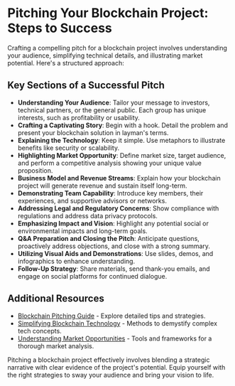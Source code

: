 # Pitching Your Blockchain Project: Steps to Success

Crafting a compelling pitch for a blockchain project involves understanding your audience, simplifying technical details, and illustrating market potential. Here's a structured approach:

## Key Sections of a Successful Pitch

- **Understanding Your Audience**: Tailor your message to investors, technical partners, or the general public. Each group has unique interests, such as profitability or usability. 
- **Crafting a Captivating Story**: Begin with a hook. Detail the problem and present your blockchain solution in layman's terms. 
- **Explaining the Technology**: Keep it simple. Use metaphors to illustrate benefits like security or scalability.
- **Highlighting Market Opportunity**: Define market size, target audience, and perform a competitive analysis showing your unique value proposition.
- **Business Model and Revenue Streams**: Explain how your blockchain project will generate revenue and sustain itself long-term.
- **Demonstrating Team Capability**: Introduce key members, their experiences, and supportive advisors or networks.
- **Addressing Legal and Regulatory Concerns**: Show compliance with regulations and address data privacy protocols.
- **Emphasizing Impact and Vision**: Highlight any potential social or environmental impacts and long-term goals.
- **Q&A Preparation and Closing the Pitch**: Anticipate questions, proactively address objections, and close with a strong summary.
- **Utilizing Visual Aids and Demonstrations**: Use slides, demos, and infographics to enhance understanding.
- **Follow-Up Strategy**: Share materials, send thank-you emails, and engage on social platforms for continued dialogue.

## Additional Resources

- [Blockchain Pitching Guide](https://www.example.com/blockchain-pitching) - Explore detailed tips and strategies.
- [Simplifying Blockchain Technology](https://www.example.com/simple-blockchain) - Methods to demystify complex tech concepts.
- [Understanding Market Opportunities](https://www.example.com/market-analysis) - Tools and frameworks for a thorough market analysis.

Pitching a blockchain project effectively involves blending a strategic narrative with clear evidence of the project's potential. Equip yourself with the right strategies to sway your audience and bring your vision to life.